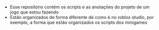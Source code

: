 - Esse repositório contém os scripts e as anotações do projeto de um jogo que estou fazendo
- Estão organizados de forma diferente de como é no roblox studio, por exemplo, a forma que estão organizados os scripts dos minigames

